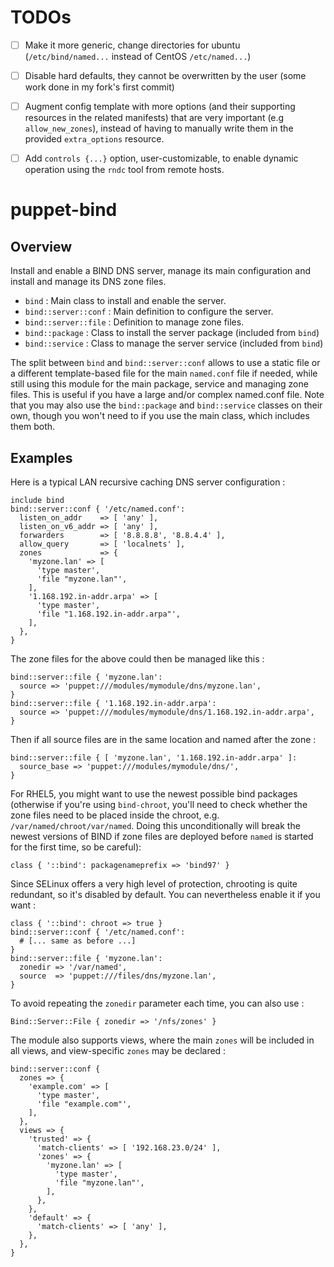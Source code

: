 # TODOs

- [ ] Make it more generic, change directories for ubuntu (`/etc/bind/named...` instead of CentOS `/etc/named...`)
- [ ] Disable hard defaults, they cannot be overwritten by the user (some work done in my fork's first commit)
- [ ] Augment config template  with more options (and their supporting resources in the related manifests) that are very important (e.g `allow_new_zones`), instead of having to manually write them in the provided `extra_options` resource.
- [ ] Add `controls {...}` option, user-customizable, to enable dynamic operation using the `rndc` tool from remote hosts.



# puppet-bind

## Overview

Install and enable a BIND DNS server, manage its main configuration and install
and manage its DNS zone files.

* `bind` : Main class to install and enable the server.
* `bind::server::conf` : Main definition to configure the server.
* `bind::server::file` : Definition to manage zone files.
* `bind::package` : Class to install the server package (included from `bind`)
* `bind::service` : Class to manage the server service (included from `bind`)

The split between `bind` and `bind::server::conf` allows to use a static file
or a different template-based file for the main `named.conf` file if needed,
while still using this module for the main package, service and managing zone
files. This is useful if you have a large and/or complex named.conf file.
Note that you may also use the `bind::package` and `bind::service` classes on
their own, though you won't need to if you use the main class, which includes
them both.

## Examples

Here is a typical LAN recursive caching DNS server configuration :

```puppet
include bind
bind::server::conf { '/etc/named.conf':
  listen_on_addr    => [ 'any' ],
  listen_on_v6_addr => [ 'any' ],
  forwarders        => [ '8.8.8.8', '8.8.4.4' ],
  allow_query       => [ 'localnets' ],
  zones             => {
    'myzone.lan' => [
      'type master',
      'file "myzone.lan"',
    ],
    '1.168.192.in-addr.arpa' => [
      'type master',
      'file "1.168.192.in-addr.arpa"',
    ],
  },
}
```

The zone files for the above could then be managed like this :

```puppet
bind::server::file { 'myzone.lan':
  source => 'puppet:///modules/mymodule/dns/myzone.lan',
}
bind::server::file { '1.168.192.in-addr.arpa':
  source => 'puppet:///modules/mymodule/dns/1.168.192.in-addr.arpa',
}
```

Then if all source files are in the same location and named after the zone :

```puppet
bind::server::file { [ 'myzone.lan', '1.168.192.in-addr.arpa' ]:
  source_base => 'puppet:///modules/mymodule/dns/',
}
```

For RHEL5, you might want to use the newest possible bind packages 
(otherwise if you're using `bind-chroot`, you'll need to check
whether the zone files need to be placed inside the chroot, e.g.
`/var/named/chroot/var/named`. Doing this unconditionally will break
the newest versions of BIND if zone files are deployed before `named`
is started for the first time, so be careful):

```puppet
class { '::bind': packagenameprefix => 'bind97' }
```

Since SELinux offers a very high level of protection, chrooting is quite
redundant, so it's disabled by default. You can nevertheless enable it if
you want :

```puppet
class { '::bind': chroot => true }
bind::server::conf { '/etc/named.conf':
  # [... same as before ...]
}
bind::server::file { 'myzone.lan':
  zonedir => '/var/named',
  source  => 'puppet:///files/dns/myzone.lan',
}
```

To avoid repeating the `zonedir` parameter each time, you can also use :

```puppet
Bind::Server::File { zonedir => '/nfs/zones' }
```

The module also supports views, where the main `zones` will be included in all
views, and view-specific `zones` may be declared :

```puppet
bind::server::conf {
  zones => {
    'example.com' => [
      'type master',
      'file "example.com"',
    ],
  },
  views => {
    'trusted' => {
      'match-clients' => [ '192.168.23.0/24' ],
      'zones' => {
        'myzone.lan' => [
          'type master',
          'file "myzone.lan"',
        ],
      },
    },
    'default' => {
      'match-clients' => [ 'any' ],
    },
  },
}
```

